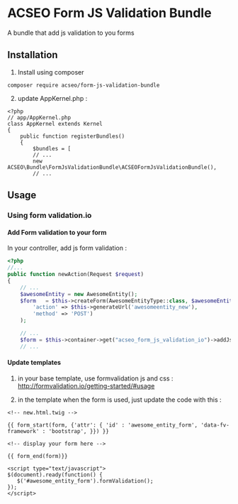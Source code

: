 # ACSEO Form JS Validation Bundle

A bundle that add js validation to you forms

## Installation

1) Install using composer

```
composer require acseo/form-js-validation-bundle
```

2) update AppKernel.php :

```
<?php
// app/AppKernel.php
class AppKernel extends Kernel
{
	public function registerBundles()
    {
        $bundles = [
        // ...
        new ACSEO\Bundle\FormJsValidationBundle\ACSEOFormJsValidationBundle(),
        // ...
```

## Usage

### Using form validation.io

#### Add Form validation to your form

In your controller, add js form validation :

```php
<?php
//...
public function newAction(Request $request)
{
    // ...
    $awesomeEntity = new AwesomeEntity();
    $form   = $this->createForm(AwesomeEntityType::class, $awesomeEntity,array(
        'action' => $this->generateUrl('awesomeentity_new'),
        'method' => 'POST')
    );

    // ...
    $form = $this->container->get("acseo_form_js_validation_io")->addJsValidation($form);
    // ...
```

#### Update templates

1) in your base template, use formvalidation js and css : http://formvalidation.io/getting-started/#usage

2) in the template when the form is used, just update the code with this :

```twig
<!-- new.html.twig -->

{{ form_start(form, {'attr': { 'id' : 'awesome_entity_form', 'data-fv-framework' : 'bootstrap', }}) }}

<!-- display your form here -->

{{ form_end(form)}}

<script type="text/javascript">
$(document).ready(function() {
   $('#awesome_entity_form').formValidation();
});
</script>
